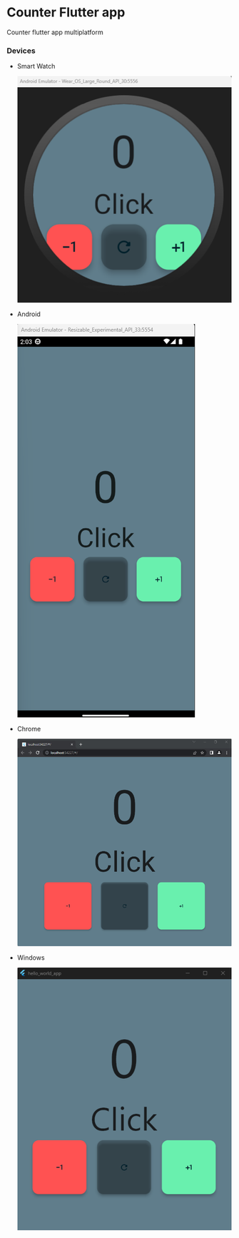 # Counter Flutter app
 Counter flutter app multiplatform

### Devices
- Smart Watch

    ![](/img/android_smart_watch.png)
- Android

    ![](/img/android.png)
- Chrome

    ![](/img/chrome.png)
- Windows

    ![](/img/windows.png)
